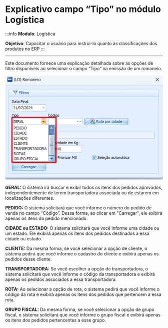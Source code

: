 # Explicativo campo “Tipo” no módulo Logística

:::info
**Modulo**: Logística

**Objetivo**: Capacitar o usuário para instruí-lo quanto às classificações dos produtos no ERP
:::

___

Este documento fornece uma explicação detalhada sobre as opções de filtro disponíveis ao selecionar o campo “Tipo” na emissão de um romaneio.

![tipo-de-romaneio](./img/tipo-de-romaneio/tipo-de-romaneio.png)


**GERAL:** O sistema irá buscar e exibir todos os itens dos pedidos aprovados, independentemente de terem transportadora associada ou de estarem em localizações diferentes.

**PEDIDO:** O sistema solicitará que você informe o número do pedido de venda no campo “Código”. Dessa forma, ao clicar em "Carregar", ele exibirá apenas os itens do pedido mencionado.

**CIDADE ou ESTADO:** O sistema solicitará que você informe uma cidade ou um estado. Ele exibirá apenas os itens dos pedidos destinados a essa cidade ou estado.

**CLIENTE:** Da mesma forma, se você selecionar a opção de cliente, o sistema pedirá que você informe o cadastro do cliente e exibirá apenas os pedidos desse cliente.

**TRANSPORTADORA:** Se você escolher a opção de transportadora, o sistema solicitará que você informe o código da transportadora e exibirá apenas os pedidos associados a essa transportadora.

**ROTA:** Ao selecionar a opção de rota, o sistema pedirá que você informe o código da rota e exibirá apenas os itens dos pedidos que pertencem a essa rota.

**GRUPO FISCAL:** Da mesma forma, se você selecionar a opção de grupo fiscal, o sistema solicitará que você informe o grupo fiscal e exibirá apenas os itens dos pedidos pertencentes a esse grupo.
